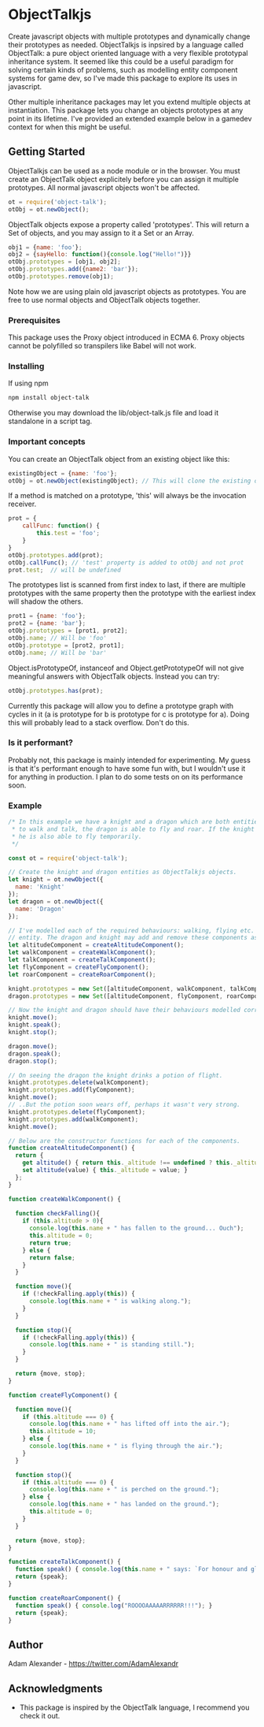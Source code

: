 # ObjectTalkjs
Create javascript objects with multiple prototypes and dynamically change their prototypes as needed. ObjectTalkjs is inpsired by a language called ObjectTalk: a pure object oriented language with a very flexible prototypal inheritance system. It seemed like this could be a useful paradigm for solving certain kinds of problems, such as modelling entity component systems for game dev, so I've made this package to explore its uses in javascript.

Other multiple inheritance packages may let you extend multiple objects at instantiation. This package lets you change an objects prototypes at any point in its lifetime. I've provided an extended example below in a gamedev context for when this might be useful.

## Getting Started

ObjectTalkjs can be used as a node module or in the browser. You must create an ObjectTalk object explicitely before you can assign it multiple prototypes. All normal javascript objects won't be affected.

```js
ot = require('object-talk');
otObj = ot.newObject();
```

ObjectTalk objects expose a property called 'prototypes'. This will return a Set of objects, and you may assign to it a Set or an Array.

```js
obj1 = {name: 'foo'};
obj2 = {sayHello: function(){console.log("Hello!")}}
otObj.prototypes = [obj1, obj2];
otObj.prototypes.add({name2: 'bar'});
otObj.prototypes.remove(obj1);
```

Note how we are using plain old javascript objects as prototypes. You are free to use normal objects and ObjectTalk objects together.

### Prerequisites

This package uses the Proxy object introduced in ECMA 6. Proxy objects cannot be polyfilled so transpilers like Babel will not work.

### Installing

If using npm
```bash
npm install object-talk
```

Otherwise you may download the lib/object-talk.js file and load it standalone in a script tag.

### Important concepts

You can create an ObjectTalk object from an existing object like this:
```js
existingObject = {name: 'foo'};
otObj = ot.newObject(existingObject); // This will clone the existing object.
```

If a method is matched on a prototype, 'this' will always be the invocation receiver.
```js
prot = {
	callFunc: function() {
		this.test = 'foo';
	}
}
otObj.prototypes.add(prot);
otObj.callFunc(); // 'test' property is added to otObj and not prot
prot.test;	// will be undefined
```

The prototypes list is scanned from first index to last, if there are multiple prototypes with the same property then the prototype with the earliest index will shadow the others.
```js
prot1 = {name: 'foo'};
prot2 = {name: 'bar'};
otObj.prototypes = [prot1, prot2];
otObj.name; // Will be 'foo'
otObj.prototype = [prot2, prot1];
otObj.name; // Will be 'bar'
```

Object.isPrototypeOf, instanceof and Object.getPrototypeOf will not give meaningful answers with ObjectTalk objects. Instead you can try:
```js
otObj.prototypes.has(prot);
```

Currently this package will allow you to define a prototype graph with cycles in it (a is prototype for b is prototype for c is prototype for a). Doing this will probably lead to a stack overflow. Don't do this.

### Is it performant?

Probably not, this package is mainly intended for experimenting. My guess is that it's performant enough to have some fun with, but I wouldn't use it for anything in production. I plan to do some tests on on its performance soon.

### Example
```js
/* In this example we have a knight and a dragon which are both entities. The knight is able
 * to walk and talk, the dragon is able to fly and roar. If the knight drinks a potion then
 * he is also able to fly temporarily.
 */

const ot = require('object-talk');

// Create the knight and dragon entities as ObjectTalkjs objects.
let knight = ot.newObject({
  name: 'Knight'
});
let dragon = ot.newObject({
  name: 'Dragon'
});

// I've modelled each of the required behaviours: walking, flying etc. as a seperate component
// entity. The dragon and knight may add and remove these components as prototypes when needed.
let altitudeComponent = createAltitudeComponent();
let walkComponent = createWalkComponent();
let talkComponent = createTalkComponent();
let flyComponent = createFlyComponent();
let roarComponent = createRoarComponent();

knight.prototypes = new Set([altitudeComponent, walkComponent, talkComponent]);
dragon.prototypes = new Set([altitudeComponent, flyComponent, roarComponent]);

// Now the knight and dragon should have their behaviours modelled correctly
knight.move();
knight.speak();
knight.stop();

dragon.move();
dragon.speak();
dragon.stop();

// On seeing the dragon the knight drinks a potion of flight.
knight.prototypes.delete(walkComponent);
knight.prototypes.add(flyComponent);
knight.move();
// ..But the potion soon wears off, perhaps it wasn't very strong.
knight.prototypes.delete(flyComponent);
knight.prototypes.add(walkComponent);
knight.move();

// Below are the constructor functions for each of the components. 
function createAltitudeComponent() {
  return {
    get altitude() { return this._altitude !== undefined ? this._altitude : 0; },
    set altitude(value) { this._altitude = value; }
  };
}

function createWalkComponent() {
  
  function checkFalling(){
    if (this.altitude > 0){
      console.log(this.name + " has fallen to the ground... Ouch");
      this.altitude = 0;
      return true;
    } else {
      return false;
    }
  }

  function move(){
    if (!checkFalling.apply(this)) {
      console.log(this.name + " is walking along.");
    }
  }

  function stop(){
    if (!checkFalling.apply(this)) {
      console.log(this.name + " is standing still.");
    }
  }

  return {move, stop};
}

function createFlyComponent() {

  function move(){
    if (this.altitude === 0) {
      console.log(this.name + " has lifted off into the air.");
      this.altitude = 10;
    } else {
      console.log(this.name + " is flying through the air.");
    }
  }

  function stop(){
    if (this.altitude === 0) {
      console.log(this.name + " is perched on the ground.");
    } else {
      console.log(this.name + " has landed on the ground.");
      this.altitude = 0;
    }
  }

  return {move, stop};
}

function createTalkComponent() {
  function speak() { console.log(this.name + " says: `For honour and glory!`"); }
  return {speak};
}

function createRoarComponent() {
  function speak() { console.log("ROOOOAAAAARRRRRR!!!"); }
  return {speak};
}
```

## Author

Adam Alexander - https://twitter.com/AdamAlexandr

## Acknowledgments

* This package is inspired by the ObjectTalk language, I recommend you check it out.